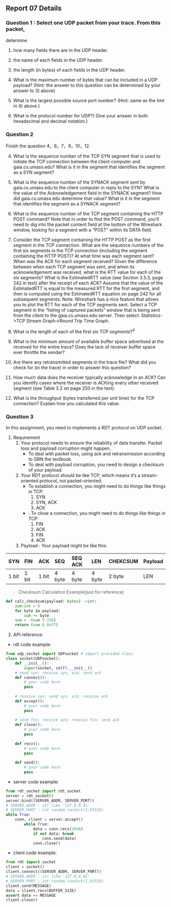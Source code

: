 <!--
 * @Github: https://github.com/Certseeds/CS305_2019F_Remake
 * @Organization: SUSTech
 * @Author: nanoseeds
 * @Date: 2020-06-28 21:13:35
 * @LastEditors: nanoseeds
 * @LastEditTime: 2020-08-01 15:54:57
 * @License: CC-BY-NC-SA_V4_0 or any later version 
 -->
## Report 07 Details

### Question 1 : Select one UDP packet from your trace. From this packet,
determine

1. how many fields there are in the UDP header.

2. the name of each fields in the UDP header.

3. the length (in bytes) of each fields in the UDP header.

4. What is the maximum number of bytes that can be included in a UDP payload? (Hint: the answer to this question can be determined by your answer to 3) above)

5. What is the largest possible source port number? (Hint: same as the hint in 4) above.)

6. What is the protocol number for UDP?( Give your answer in both hexadecimal and decimal notation.) 

### Question 2
Finish the question 4，6，7，9，10，12.

4. What is the sequence number of the TCP SYN segment that is used to initiate the TCP connection between the client computer and gaia.cs.umass.edu? What is it in the segment that identifies the segment as a SYN segment?

5. What is the sequence number of the SYNACK segment sent by gaia.cs.umass.edu to the client computer in reply to the SYN? What is the value of the Acknowledgement field in the SYNACK segment? How did gaia.cs.umass.edu determine that value? What is it in the segment that identifies the segment as a SYNACK segment?

6. What is the sequence number of the TCP segment containing the HTTP POST command? Note that in order to find the POST command, you’ll need to dig into the packet content field at the bottom of the Wireshark window, looking for a segment with a “POST” within its DATA field.

7. Consider the TCP segment containing the HTTP POST as the first segment in the TCP connection. What are the sequence numbers of the first six segments in the  TCP connection (including the segment containing the HTTP POST)? At what time was each segment sent? When was the ACK for each segment received? Given the difference between when each TCP segment was sent, and when its acknowledgement was received, what is the RTT value for each of the six segments? What is the EstimatedRTT value (see Section 3.5.3, page 242 in text) after the receipt of each ACK? Assume that the value of the EstimatedRTT is equal to the measured RTT for the first segment, and then is computed using the EstimatedRTT equation on page 242 for all subsequent segments.
  Note: Wireshark has a nice feature that allows you to plot the RTT for each of the TCP segments sent. Select a TCP segment in the “listing of captured packets” window that is being sent from the client to the gaia.cs.umass.edu server. Then select: Statistics->TCP Stream Graph->Round Trip Time Graph.

8. What is the length of each of the first six TCP ${segments?}^4$

9. What is the minimum amount of available buffer space advertised at the received for the entire trace? Does the lack of receiver buffer space ever throttle the sender?

10. Are there any retransmitted segments in the trace file? What did you check for (in the trace) in order to answer this question?

11. How much data does the receiver typically acknowledge in an ACK? Can you identify cases where the receiver is ACKing every other received segment (see Table 3.2 on page 250 in the text).

12. What is the throughput (bytes transferred per unit time) for the TCP connection? Explain how you calculated this value.

### Question 3
In this assignment, you need to implements a RDT protocol on UDP socket.
1. Requirement
    1. Your protocol needs to ensure the reliability of data transfer. Packet loss and payload corruption might happen.
        + To deal with packet loss, using ack and retransmission according to GBN the textbook.
        + To deal with payload corruption, you need to design a checksum of your payload.
    2. Your RDT protocol should be like TCP, which means it’s a stream-oriented protocol, not packet-oriented.
        +  To establish a connection, you might need to do things like things in TCP:
            1. SYN
            2. SYN, ACK
            3. ACK
        + . To close a connection, you might need to do things like things in TCP:
            1. FIN
            2. ACK
            3. FIN
            4. ACK
    3. Payload : 
        Your payload might be like this:

| SYN   | FIN   | ACK   | SEQ    | SEQ ACK | LEN    | CHEKCSUM | Payload |
| :---- | :---- | :---- | :----- | :------ | :----- | :------- | :------ |
| 1 bit | 1 bit | 1 bit | 4 byte | 4 byte  | 4 byte | 2 byte   | LEN     |

> Checksum Calculation Example(just for reference)
``` python
def calc_checksum(payload: bytes) ->int:
    sum:int = 0
    for byte in payload:
        sum += byte
    sum = -(sum % 256)
    return (sum & 0xFF)
```

2. API reference:

+ rdt code example:

``` python
from udp_socket import UDPsocket # import provided class
class socket(UDPsocket):
    def __init__():
        super(socket, self).__init__()
    # send syn; receive syn, ack; send ack
    def connect():
        # your code here
        pass
    
    # receive syn; send syn, ack; receive ack
    def accept():
        # your code here
        pass
    
    # send fin; receive ack; receive fin; send ack
    def close():
        # your code here
        pass
    
    def recv():
        # your code here
        pass
    
    def send():
        # your code here
        pass
``` 

+ server code example:

``` python
from rdt_socket import rdt_socket
server = rdt_socket()
server.bind((SERVER_ADDR, SERVER_PORT))
# SERVER_ADDR : str like '127.0.0.01'
# SERVER_PORT : int random.randint(1,65535)
while True:
    conn, client = server.accept()
        while True:  
            data = conn.recv(2048)
            if not data: break
                conn.send(data)
            conn.close()
```

+ client code example:

``` python
from rdt import socket
client = socket()
client.connect((SERVER_ADDR, SERVER_PORT))
# SERVER_ADDR : str like '127.0.0.01'
# SERVER_PORT : int random.randint(1,65535)
client.send(MESSAGE)
data = client.recv(BUFFER_SIZE)
assert data == MESSAGE
client.close()
```